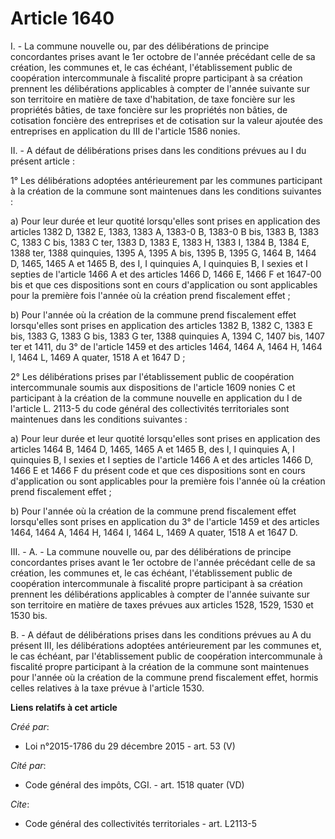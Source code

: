 # Article 1640

I. - La commune nouvelle ou, par des délibérations de principe concordantes prises avant le 1er octobre de l'année précédant
celle de sa création, les communes et, le cas échéant, l'établissement public de coopération intercommunale à fiscalité
propre participant à sa création prennent les délibérations applicables à compter de l'année suivante sur son territoire en
matière de taxe d'habitation, de taxe foncière sur les propriétés bâties, de taxe foncière sur les propriétés non bâties, de
cotisation foncière des entreprises et de cotisation sur la valeur ajoutée des entreprises en application du III de l'article
1586 nonies.

II. - A défaut de délibérations prises dans les conditions prévues au I du présent article :

1° Les délibérations adoptées antérieurement par les communes participant à la création de la commune sont maintenues dans
les conditions suivantes :

a) Pour leur durée et leur quotité lorsqu'elles sont prises en application des articles 1382 D, 1382 E, 1383, 1383 A, 1383-0
B, 1383-0 B bis, 1383 B, 1383 C, 1383 C bis, 1383 C ter, 1383 D, 1383 E, 1383 H, 1383 I, 1384 B, 1384 E, 1388 ter, 1388
quinquies, 1395 A, 1395 A bis, 1395 B, 1395 G, 1464 B, 1464 D, 1465, 1465 A et 1465 B, des I, I quinquies A, I quinquies B, I
sexies et I septies de l'article 1466 A et des articles 1466 D, 1466 E, 1466 F et 1647-00 bis et que ces dispositions sont en
cours d'application ou sont applicables pour la première fois l'année où la création prend fiscalement effet ;

b) Pour l'année où la création de la commune prend fiscalement effet lorsqu'elles sont prises en application des articles
1382 B, 1382 C, 1383 E bis, 1383 G, 1383 G bis, 1383 G ter, 1388 quinquies A, 1394 C, 1407 bis, 1407 ter et 1411, du 3° de
l'article 1459 et des articles 1464, 1464 A, 1464 H, 1464 I, 1464 L, 1469 A quater, 1518 A et 1647 D ;

2° Les délibérations prises par l'établissement public de coopération intercommunale soumis aux dispositions de l'article
1609 nonies C et participant à la création de la commune nouvelle en application du I de l'article L. 2113-5 du code général
des collectivités territoriales sont maintenues dans les conditions suivantes :

a) Pour leur durée et leur quotité lorsqu'elles sont prises en application des articles 1464 B, 1464 D, 1465, 1465 A et 1465
B, des I, I quinquies A, I quinquies B, I sexies et I septies de l'article 1466 A et des articles 1466 D, 1466 E et 1466 F du
présent code et que ces dispositions sont en cours d'application ou sont applicables pour la première fois l'année où la
création prend fiscalement effet ;

b) Pour l'année où la création de la commune prend fiscalement effet lorsqu'elles sont prises en application du 3° de
l'article 1459 et des articles 1464, 1464 A, 1464 H, 1464 I, 1464 L, 1469 A quater, 1518 A et 1647 D.

III. - A. - La commune nouvelle ou, par des délibérations de principe concordantes prises avant le 1er octobre de l'année
précédant celle de sa création, les communes et, le cas échéant, l'établissement public de coopération intercommunale à
fiscalité propre participant à sa création prennent les délibérations applicables à compter de l'année suivante sur son
territoire en matière de taxes prévues aux articles 1528, 1529, 1530 et 1530 bis.

B. - A défaut de délibérations prises dans les conditions prévues au A du présent III, les délibérations adoptées
antérieurement par les communes et, le cas échéant, par l'établissement public de coopération intercommunale à fiscalité
propre participant à la création de la commune sont maintenues pour l'année où la création de la commune prend fiscalement
effet, hormis celles relatives à la taxe prévue à l'article 1530.

**Liens relatifs à cet article**

_Créé par_:

  - Loi n°2015-1786 du 29 décembre 2015 - art. 53 (V)

_Cité par_:

  - Code général des impôts, CGI. - art. 1518 quater (VD)

_Cite_:

  - Code général des collectivités territoriales - art. L2113-5
